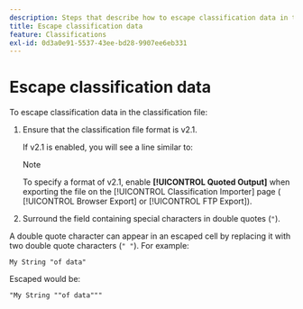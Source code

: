 ```yaml
---
description: Steps that describe how to escape classification data in the classification file.
title: Escape classification data
feature: Classifications
exl-id: 0d3a0e91-5537-43ee-bd28-9907ee6eb331
---
```

# Escape classification data

To escape classification data in the classification file:

<!--Meike, please check this page against orginal. It might be missing information. -->

1. Ensure that the classification file format is v2.1.

   If v2.1 is enabled, you will see a line similar to:

   >[!NOTE]
   >
   >To specify a format of v2.1, enable **[!UICONTROL Quoted Output]** when exporting the file on the [!UICONTROL Classification Importer] page ( [!UICONTROL Browser Export] or [!UICONTROL FTP Export]).

1. Surround the field containing special characters in double quotes (`"`).

A double quote character can appear in an escaped cell by replacing it with two double quote characters (`" "`). For example:

```
My String "of data"
```

Escaped would be:

```
"My String ""of data"""
```
